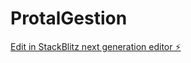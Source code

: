# ProtalGestion

[Edit in StackBlitz next generation editor ⚡️](https://stackblitz.com/~/github.com/MAngelo22/ProtalGestion)